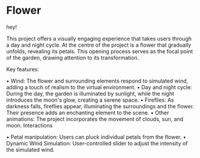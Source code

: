 # Flower
hey!

This project offers a visually engaging experience that takes users through a day and night cycle. At the centre of the project is a flower that gradually unfolds, revealing its petals. This opening process serves as the focal point of the garden, drawing attention to its transformation.

Key features:

•	Wind: The flower and surrounding elements respond to simulated wind, adding a touch of realism to the virtual environment.
•	Day and night cycle: During the day, the garden is illuminated by sunlight, while the night introduces the moon's glow, creating a serene space.
•	Fireflies: As darkness falls, fireflies appear, illuminating the surroundings and the flower. Their presence adds an enchanting element to the scene.
•	Other animations: The project incorporates the movement of clouds, sun, and moon.
Interactions

•	Petal manipulation: Users can pluck individual petals from the flower.
•	Dynamic Wind Simulation: User-controlled slider to adjust the intensity of the simulated wind.
